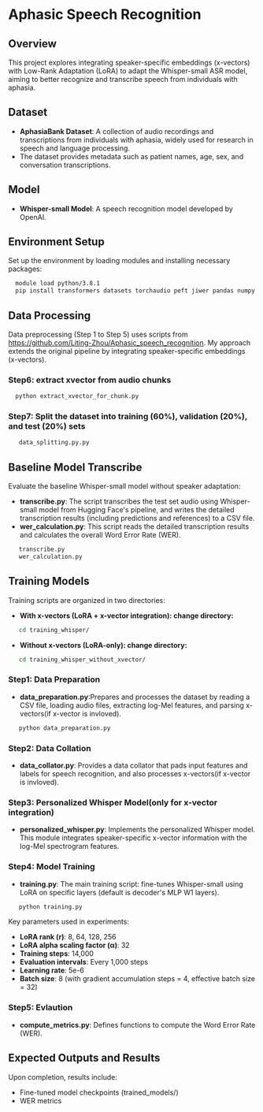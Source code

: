 # Aphasic Speech Recognition

## Overview
This project explores integrating speaker-specific embeddings (x-vectors) with Low-Rank Adaptation (LoRA) to adapt the Whisper-small ASR model, aiming to better recognize and transcribe speech from individuals with aphasia.

## Dataset
- **AphasiaBank Dataset**: A collection of audio recordings and transcriptions from individuals with aphasia, widely used for research in speech and language processing.
- The dataset provides metadata such as patient names, age, sex, and conversation transcriptions.

## Model
- **Whisper-small Model**: A speech recognition model developed by OpenAI.

## Environment Setup
Set up the environment by loading modules and installing necessary packages:
 ```bash
   module load python/3.8.1
   pip install transformers datasets torchaudio peft jiwer pandas numpy
 ```

## Data Processing
Data preprocessing (Step 1 to Step 5) uses scripts from https://github.com/Liting-Zhou/Aphasic_speech_recognition. My approach extends the original pipeline by integrating speaker-specific embeddings (x-vectors).
### Step6: extract xvector from audio chunks
 ```bash
   python extract_xvector_for_chunk.py
 ```
### Step7: Split the dataset into training (60%), validation (20%), and test (20%) sets
```bash
   data_splitting.py.py
 ```

## Baseline Model Transcribe
Evaluate the baseline Whisper-small model without speaker adaptation:
- **transcribe.py**: The script transcribes the test set audio using Whisper-small model from Hugging Face's pipeline, and writes the detailed transcription results (including predictions and references) to a CSV file.
- **wer_calculation.py**: This script reads the detailed transcription results and calculates the overall Word Error Rate (WER).
```bash
   transcribe.py
   wer_calculation.py
 ```

## Training Models 
Training scripts are organized in two directories:
- **With x-vectors (LoRA + x-vector integration): change directory:**
```bash
   cd training_whisper/
 ```
- **Without x-vectors (LoRA-only): change directory:**
```bash
   cd training_whisper_without_xvector/
 ```

### Step1:  Data Preparation
- **data_preparation.py**:Prepares and processes the dataset by reading a CSV file, loading audio files, extracting log-Mel features, and parsing x-vectors(if x-vector is invloved).
```bash
   python data_preparation.py
 ```
### Step2: Data Collation
- **data_collator.py**: Provides a data collator that pads input features and labels for speech recognition, and also processes x-vectors(if x-vector is invloved).
  
### Step3: Personalized Whisper Model(only for x-vector integration)
- **personalized_whisper.py**: Implements the personalized Whisper model. This module integrates speaker-specific x-vector information with the log-Mel spectrogram features.
  
### Step4: Model Training 
- **training.py**: The main training script: fine-tunes Whisper-small using LoRA on specific layers (default is decoder's MLP W1 layers).
```bash
   python training.py
 ```
Key parameters used in experiments:
- **LoRA rank (r)**: 8, 64, 128, 256
- **LoRA alpha scaling factor (α)**: 32
- **Training steps**: 14,000
- **Evaluation intervals**: Every 1,000 steps
- **Learning rate**: 5e-6
- **Batch size**: 8 (with gradient accumulation steps = 4, effective batch size = 32)

### Step5: Evlaution
- **compute_metrics.py**: Defines functions to compute the Word Error Rate (WER).

## Expected Outputs and Results
Upon completion, results include:
- Fine-tuned model checkpoints (trained_models/)
- WER metrics

